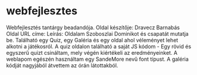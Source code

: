 # webfejlesztes
Webfejlesztés tantárgy beadandója.
Oldal készítője: Dravecz Barnabás
Oldal URL címe:
Leírás: Oldalam Szoboszlai Dominikot és csapatát mutatja be. Található egy Quiz, egy Galéria és egy oldal ahol véleményet lehet alkotni a játékosról.
A quiz oldalon található a saját JS kódom - Egy rövid és egyszerű quizt csináltam, mely végén kiértékeli az eredményeinket.
A weblapom egészén használtam egy SandeMore nevű font típust.
A galéria kódját nagyjából átvettem az órán látottakból.
